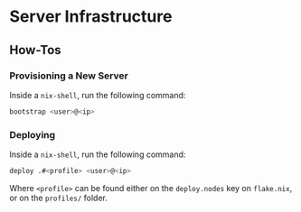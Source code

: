# Server Infrastructure

## How-Tos

### Provisioning a New Server

Inside a `nix-shell`, run the following command:

```sh
bootstrap <user>@<ip>
```

### Deploying

Inside a `nix-shell`, run the following command:

```sh
deploy .#<profile> <user>@<ip>
```

Where `<profile>` can be found either on the `deploy.nodes` key on `flake.nix`, or on the `profiles/` folder.

